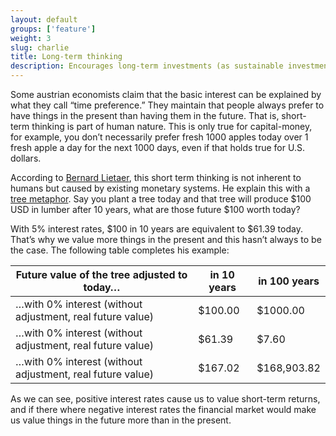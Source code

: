 ```yaml
---
layout: default
groups: ['feature']
weight: 3
slug: charlie
title: Long-term thinking
description: Encourages long-term investments (as sustainable investments tend to be) by removing the time preference implicit in the basic interest.
---
```

Some austrian economists claim that the basic interest can be explained by what they call “time preference.” They maintain that people always prefer to have things in the present than having them in the future. That is, short-term thinking is part of human nature. This is only true for capital-money, for example, you don’t necessarily prefer fresh 1000 apples today over 1 fresh apple a day for the next 1000 days, even if that holds true for U.S. dollars.

According to [Bernard Lietaer](http://en.wikipedia.org/wiki/Bernard_Lietaer), this short term thinking is not inherent to humans but caused by existing monetary systems. He explain this with a [tree metaphor](http://content.wuala.com/contents/jtimon/temp/what%20do%20we%20invest%20in.jpg). Say you plant a tree today and that tree will produce $100 USD in lumber after 10 years, what are those future $100 worth today?

With 5% interest rates, $100 in 10 years are equivalent to $61.39 today. That’s why we value more things in the present and this hasn’t always to be the case. The following table completes his example:

<table>
  <thead>
    <tr>
      <th>Future value of the tree adjusted to today…</th>
      <th>in 10 years</th>
      <th>in 100 years</th>
    </tr>
  </thead>
  <tbody>
    <tr>
      <td>…with 0% interest (without adjustment, real future value)</td>
      <td>$100.00</td>
      <td>$1000.00</td>
    </tr>
    <tr>
      <td>…with 0% interest (without adjustment, real future value)</td>
      <td>$61.39</td>
      <td>$7.60</td>
    </tr>
    <tr>
      <td>…with 0% interest (without adjustment, real future value)</td>
      <td>$167.02</td>
      <td>$168,903.82</td>
    </tr>
  </tbody>
</table>

As we can see, positive interest rates cause us to value short-term returns, and if there where negative interest rates the financial market would make us value things in the future more than in the present.
